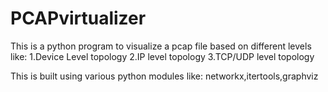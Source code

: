 # PCAPvirtualizer
This is a python program to visualize a pcap file based on different levels like:
  1.Device Level topology
  2.IP level topology
  3.TCP/UDP level topology

This is built using various python modules like: networkx,itertools,graphviz



